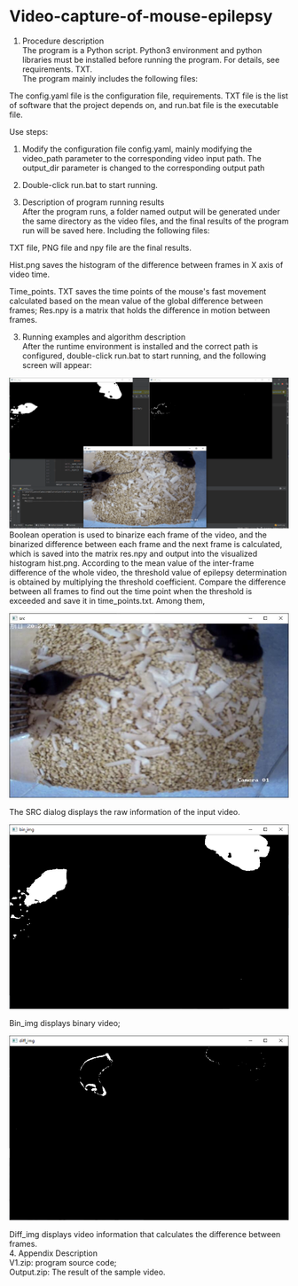 # Video-capture-of-mouse-epilepsy
1. Procedure description  
The program is a Python script. Python3 environment and python libraries must be installed before running the program. For details, see requirements. TXT.  
The program mainly includes the following files:  
 
The config.yaml file is the configuration file, requirements. TXT file is the list of software that the project depends on, and run.bat file is the executable file.  
   
Use steps:  
1. Modify the configuration file config.yaml, mainly modifying the video_path parameter to the corresponding video input path.  The output_dir parameter is changed to the corresponding output path  
2. Double-click run.bat to start running.  
   
2. Description of program running results  
After the program runs, a folder named output will be generated under the same directory as the video files, and the final results of the program run will be saved here.  Including the following files:  
 
TXT file, PNG file and npy file are the final results.  
   
 
Hist.png saves the histogram of the difference between frames in X axis of video time.  
   
 
Time_points. TXT saves the time points of the mouse's fast movement calculated based on the mean value of the global difference between frames;  Res.npy is a matrix that holds the difference in motion between frames.  
   
3. Running examples and algorithm description  
After the runtime environment is installed and the correct path is configured, double-click run.bat to start running, and the following screen will appear: 

![image](https://github.com/dafei2017/Video-capture-of-mouse-epilepsy/blob/main/%E5%9B%BE%E7%89%871.png)
Boolean operation is used to binarize each frame of the video, and the binarized difference between each frame and the next frame is calculated, which is saved into the matrix res.npy and output into the visualized histogram hist.png. According to the mean value of the inter-frame difference of the whole video, the threshold value of epilepsy determination is obtained by multiplying the threshold coefficient.  Compare the difference between all frames to find out the time point when the threshold is exceeded and save it in time_points.txt.  Among them, 

![image](https://github.com/dafei2017/Video-capture-of-mouse-epilepsy/blob/main/%E5%9B%BE%E7%89%872.png)

The SRC dialog displays the raw information of the input video. 

![image](https://github.com/dafei2017/Video-capture-of-mouse-epilepsy/blob/main/%E5%9B%BE%E7%89%873.png)

Bin_img displays binary video;  

![image](https://github.com/dafei2017/Video-capture-of-mouse-epilepsy/blob/main/%E5%9B%BE%E7%89%874.png)

Diff_img displays video information that calculates the difference between frames.  
4. Appendix Description  
V1.zip: program source code;  
Output.zip: The result of the sample video.  
